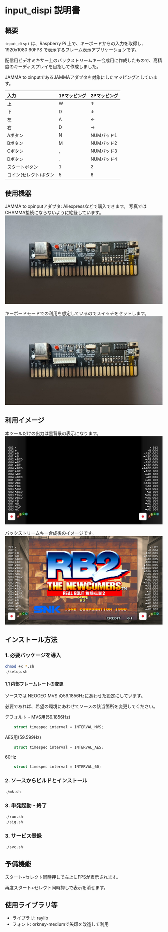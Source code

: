 # input_dispi 説明書

## 概要

`input_dispi` は、Raspberry Pi 上で、キーボードからの入力を取得し、1920x1080 60FPS で表示するフレーム表示アプリケーションです。

配信用ビデオミキサー上のバックストリームキー合成用に作成したもので、高精度のキーディスプレイを目指して作成しました。

JAMMA to xinputであるJAMMAアダプタを対象にしたマッピングとしています。

| 入力 | 1Pマッピング | 2Pマッピング |
|:---|:---|:---|
| 上 | W | ↑ |
| 下 | D | ↓ |
| 左 | A | ← |
| 右 | D | → |
| Aボタン | N | NUMパッド1 |
| Bボタン | M | NUMパッド2 |
| Cボタン | , | NUMパッド3 |
| Dボタン | . | NUMパッド4 |
| スタートボタン | 1 | 2 |
| コイン(セレクト)ボタン | 5 | 6 |

## 使用機器

JAMMA to xpinputアダプタ: Aliexpressなどで購入できます。
写真ではCHAMMA接続にならないように絶縁しています。
![JAMMA to xpinput](/doc/adapter.jpg)

キーボードモードでの利用を想定しているのでスイッチをセットします。
![Keyboad Switch](/doc/adapter.jpg)

## 利用イメージ

本ツールだけの出力は黒背景の表示になります。
![Tool only](/doc/bsk1.png)

バックストリームキー合成後のイメージです。
![BSK](/doc/bsk2.png)

## インストール方法

### 1. 必要パッケージを導入

```bash
chmod +x *.sh
./setup.sh
```

#### 1.1 内部フレームレートの変更

ソースでは NEOGEO MVS の59.1856Hzにあわせた設定にしています。

必要であれば、希望の環境にあわせてソースの該当箇所を変更してください。

デフォルト - MVS用(59.1856Hz)
```c
    struct timespec interval = INTERVAL_MVS;
```

AES用(59.599Hz)
```c
    struct timespec interval = INTERVAL_AES;
```

60Hz
```c
    struct timespec interval = INTERVAL_60;
```

### 2. ソースからビルドとインストール

```bash
./mk.sh
```

### 3. 単発起動・終了

```bash
./run.sh
./sig.sh
```

### 3. サービス登録

```bash
./svc.sh
```

## 予備機能

スタート+セレクト同時押しで左上にFPSが表示されます。

再度スタート+セレクト同時押しで表示を消せます。

## 使用ライブラリ等

- ライブラリ: raylib
- フォント: orkney-mediumで矢印を改造して利用
